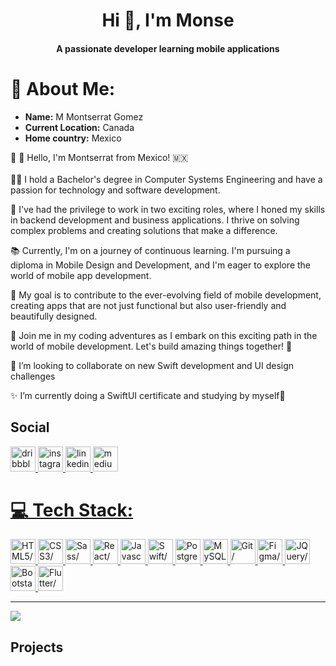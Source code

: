 <h1 align="center">Hi 👋, I'm Monse</h1>
<h4 align="center">A passionate developer learning mobile applications</h4>

# 💫 About Me:

- **Name:** M Montserrat Gomez
- **Current Location:** Canada
- **Home country:** Mexico

  

🔭 👋 Hello, I'm Montserrat from Mexico! 🇲🇽<br>
<br>👩‍💻 I hold a Bachelor's degree in Computer Systems Engineering and have a passion for technology and software development.

💼 I've had the privilege to work in two exciting roles, where I honed my skills in backend development and business applications. I thrive on solving complex problems and creating solutions that make a difference.

📚 Currently, I'm on a journey of continuous learning. I'm pursuing a diploma in Mobile Design and Development, and I'm eager to explore the world of mobile app development.

📱 My goal is to contribute to the ever-evolving field of mobile development, creating apps that are not just functional but also user-friendly and beautifully designed.

🌟 Join me in my coding adventures as I embark on this exciting path in the world of mobile development. Let's build amazing things together! 🚀<br>


👯 I’m looking to collaborate on new Swift development and UI design challenges <br>

✨ I’m currently doing a SwiftUI certificate and studying by myself🍃<br>


## Social 
<a href="https://www.dribbble.com/Monzgomz" target="_blank" ><img src="https://res.cloudinary.com/dreamlist/image/upload/v1676730799/ease-prof/social/dribbble-icon_cue26p.svg" height="40" width="40" alt=dribbble/>
<a href="http://www.instagram.com/_ustmonz" target="_blank" ><img src="https://res.cloudinary.com/dreamlist/image/upload/v1676730747/ease-prof/social/instagram-icon_awmjo1.svg" height="40" width="40" alt=instagram/>
<a href="https://www.linkedin.com/in/montserrat-gomez-334b1614a" target="_blank" ><img src="https://res.cloudinary.com/dreamlist/image/upload/v1676730564/ease-prof/social/linkedin-tile_jaz1sv.svg" height="40" width="40" alt=linkedin/>
<a href="http://www.medium.com/Monzegomz" target="_blank" ><img src="https://res.cloudinary.com/dreamlist/image/upload/v1676621629/ease-prof/social/medium-icon-svgrepo-com_wwdm1p.svg" height="40" width="40" alt=medium/>

# 💻 Tech Stack:
<a href="https://developer.mozilla.org/en-US/docs/Glossary/HTML5" target="_blank" ><img src="https://res.cloudinary.com/dreamlist/image/upload/v1676609810/ease-prof/others/html_lk2f50.svg" height="40" width="40" alt=HTML5/>
<a href="https://www.w3.org/TR/CSS/#css" target="_blank" ><img src="https://res.cloudinary.com/dreamlist/image/upload/v1676609810/ease-prof/others/css_ebnigo.svg" height="40" width="40" alt=CSS3/>
<a href="https://sass-lang.com/" target="_blank" ><img src="https://res.cloudinary.com/dreamlist/image/upload/v1676728717/ease-prof/programming%20languages/sass-1_e2j4kh.svg" height="40" width="40" alt=Sass/>
<a href="https://reactjs.org/" target="_blank" ><img src="https://res.cloudinary.com/dreamlist/image/upload/v1676609814/ease-prof/frameworks/react_cbllza.svg" height="40" width="40" alt=React/>
<a href="https://developer.mozilla.org/en-US/docs/Web/JavaScript" target="_blank" ><img src="https://res.cloudinary.com/dreamlist/image/upload/v1676609805/ease-prof/programming%20languages/javascript_zl26n3.svg" height="40" width="40" alt=Javascript/>
<a href="https://developer.apple.com/swift/" target="_blank" ><img src="https://res.cloudinary.com/dreamlist/image/upload/v1676728649/ease-prof/programming%20languages/swift-icon_uijdcv.svg" height="40" width="40" alt=Swift/>
<a href="https://www.postgresql.org/" target="_blank" ><img src="https://res.cloudinary.com/dreamlist/image/upload/v1676609816/ease-prof/databases/postgresql_jz4fc4.svg" height="40" width="40" alt=PostgreSQL/>
<a href="https://www.mysql.com/" target="_blank" ><img src="https://res.cloudinary.com/dreamlist/image/upload/v1676729166/ease-prof/programming%20languages/mysql-6_ucn6fm.svg" height="40" width="40" alt=MySQL/>
<a href="https://git-scm.com/" target="_blank" ><img src="https://res.cloudinary.com/dreamlist/image/upload/v1676726456/ease-prof/others/git_xzurom.svg" height="40" width="40" alt=Git/>
<a href="https://www.figma.com/" target="_blank" ><img src="https://res.cloudinary.com/dreamlist/image/upload/v1676730196/ease-prof/programming%20languages/icons8-figma_ikwot6.svg" height="40" width="40" alt=Figma/>
<a href="https://jquery.com/" target="_blank" ><img src="https://res.cloudinary.com/dreamlist/image/upload/v1676728871/ease-prof/programming%20languages/jquery-4_pwnyqw.svg" height="40" width="40" alt=JQuery/>
<a href="https://getbootstrap.com/" target="_blank" ><img src="https://res.cloudinary.com/dreamlist/image/upload/v1676609812/ease-prof/frameworks/boostrap_tlv0am.svg" height="40" width="40" alt=Bootstarp/>
<a href="https://flutter.dev/" target="_blank" ><img src="https://res.cloudinary.com/dreamlist/image/upload/v1676729893/ease-prof/programming%20languages/flutter_vtknfm.svg" height="40" width="40" alt=Flutter/>


---
[![](https://visitcount.itsvg.in/api?id=monsgomz&icon=0&color=0)](https://visitcount.itsvg.in)

## Projects





